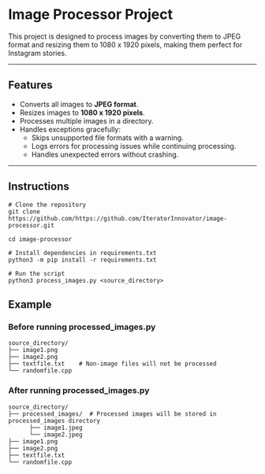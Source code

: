 # Image Processor Project

This project is designed to process images by converting them to JPEG format and resizing them to 1080 x 1920 pixels, making them perfect for Instagram stories.

---

## Features
- Converts all images to **JPEG format**.
- Resizes images to **1080 x 1920 pixels**.
- Processes multiple images in a directory.
- Handles exceptions gracefully:
  - Skips unsupported file formats with a warning.
  - Logs errors for processing issues while continuing processing.
  - Handles unexpected errors without crashing.

---

## Instructions

```
# Clone the repository
git clone https://github.com/https://github.com/IteratorInnovator/image-processor.git

cd image-processor

# Install dependencies in requirements.txt
python3 -m pip install -r requirements.txt

# Run the script
python3 process_images.py <source_directory>
```
## Example
### Before running processed_images.py
```
source_directory/
├── image1.png 
├── image2.png       
├── textfile.txt    # Non-image files will not be processed
└── randomfile.cpp
```        
### After running processed_images.py
```
source_directory/
├── processed_images/  # Processed images will be stored in processed_images directory
      ├── image1.jpeg
      └── image2.jpeg
├── image1.png 
├── image2.png       
├── textfile.txt 
└── randomfile.cpp
```        



